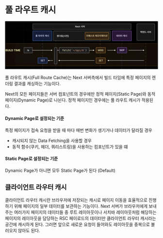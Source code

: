 # 풀 라우트 캐시

![full-route-cache](./images/full-route-cache.png)

풀 라우트 캐시(Full Route Cache)는 Next 서버측에서 빌드 타임에 특정 페이지의 렌더링 결과를 캐싱하는 기능이다.

Next의 모든 페이지들은 서버 컴포넌트의 경우에만 정적 페이지(Static Page)와 동적 페이지(Dynamic Page)로 나뉜다. 정적 페이지인 경우에는 풀 라우트 캐시가 적용된다.

#### Dynamic Page로 설정되는 기준

특정 페이지가 접속 요청을 받을 때 마다 매번 변화가 생기거나 데이터가 달라질 경우

- 캐시되지 않는 Data Fetching을 사용할 경우
- 동적 함수(쿠키, 헤더, 쿼리스트링)을 사용하는 컴포넌트가 있을 떄

#### Static Page로 설정되는 기준

Dynamic Page가 아니면 모두 Static Page가 된다 (Default)

## 클라이언트 라우터 캐시

클라이언트 라우터 캐시란 브라우저에 저장되는 캐시로 페이지 이동을 효율적으로 진행하기 위해 페이지의 일부 데이터를 보관하는 기능이다. Next 서버가 브라우저에게 보내주는 여러가지 페이지의 데이터들 중 루트 레이아웃이나 서치바 레이아웃처럼 해당하는 페이지의 레이아웃을 담당하는 RSC 페이로드의 데이터만 클라이언트 라우터 캐시라는 공간에 캐시하게 된다. 그러면 앞으로 새로운 요청이 들어와도 레이아웃을 중복으로 불러오지 않아도 된다.
